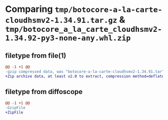# Comparing `tmp/botocore-a-la-carte-cloudhsmv2-1.34.91.tar.gz` & `tmp/botocore_a_la_carte_cloudhsmv2-1.34.92-py3-none-any.whl.zip`

## filetype from file(1)

```diff
@@ -1 +1 @@
-gzip compressed data, was "botocore-a-la-carte-cloudhsmv2-1.34.91.tar", last modified: Thu Apr 25 01:03:27 2024, max compression
+Zip archive data, at least v2.0 to extract, compression method=deflate
```

## filetype from diffoscope

```diff
@@ -1 +1 @@
-GzipFile
+ZipFile
```

